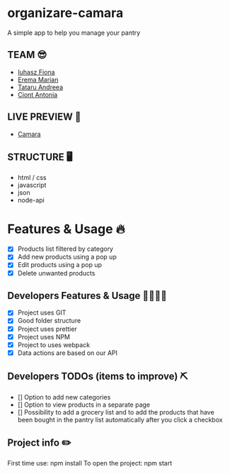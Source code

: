 # organizare-camara

A simple app to help you manage your pantry

## TEAM 😎

- [Iuhasz Fiona](https://github.com/fioip)
- [Erema Marian](https://github.com/marianerema)
- [Tataru Andreea](https://github.com/andreeastataru)
- [Ciont Antonia](https://github.com/antoniaac)

## LIVE PREVIEW 👀

- [Camara](https://fioip.github.io/organizare-camara/)

## STRUCTURE 🖥️

- html / css
- javascript
- json
- node-api

# Features & Usage 🔥

- [x] Products list filtered by category
- [x] Add new products using a pop up
- [x] Edit products using a pop up
- [x] Delete unwanted products

## Developers Features & Usage 👩‍💻👨‍💻

- [x] Project uses GIT
- [x] Good folder structure
- [x] Project uses prettier
- [x] Project uses NPM
- [x] Project to uses webpack
- [x] Data actions are based on our API

## Developers TODOs (items to improve) ⛏️

- [] Option to add new categories
- [] Option to view products in a separate page
- [] Possibility to add a grocery list and to add the products that have been bought in the pantry list automatically after you click a checkbox

## Project info ✏️

First time use: npm install
To open the project: npm start
